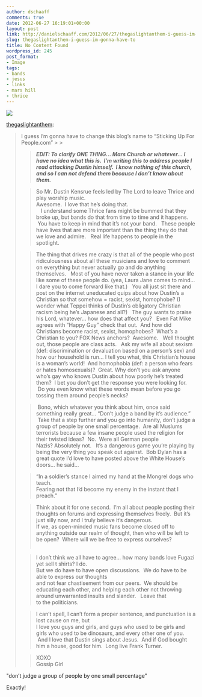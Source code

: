 ```yaml
---
author: dschaaff
comments: true
date: 2012-06-27 16:19:01+00:00
layout: post
link: http://danielschaaff.com/2012/06/27/thegaslightanthem-i-guess-im-gonna-have-to/
slug: thegaslightanthem-i-guess-im-gonna-have-to
title: No Content Found
wordpress_id: 245
post_format:
- Image
tags:
- bands
- jesus
- links
- mars hill
- thrice
---
```


![](https://danielschaaff.files.wordpress.com/2012/06/tumblr_m68s5w5lqx1rsud9uo1_1280.jpg)

[thegaslightanthem](http://thegaslightanthem.tumblr.com/post/25948680179/i-guess-im-gonna-have-to-change-this-blogs-name):





<blockquote>I guess I’m gonna have to change this blog’s name to “Sticking Up For People.com”
> 
> 

> 
> ***EDIT: To clarify ONE THING… Mars Church or whatever… I have no idea what this is.  I’m writing this to address people I read attacking Dustin himself.  I know nothing of this church, and so I can not defend them because I don’t know about them.***
> 
> 


> 
> So Mr. Dustin Kensrue feels led by The Lord to leave Thrice and play worship music.  
Awesome.  I love that he’s doing that.  
   I understand some Thrice fans might be bummed that they broke up, but bands do that from time to time and it happens.  You have to keep in mind that it’s not your band.   These people have lives that are more important than the thing they do that we love and admire.   Real life happens to people in the spotlight.
> 
> 

> 
> The thing that drives me crazy is that all of the people who post ridiculousness about all these musicians and love to comment on everything but never actually go and do anything themselves.   Most of you have never taken a stance in your life like some of these people do. (yea, Laura Jane comes to mind…I dare you to come forward like that.)   You all just sit there and post on the internet uneducated quips about how Dustin’s a Christian so that somehow = racist, sexist, homophobe? (I wonder what Teppei thinks of Dustin’s obligatory Christian racism being he’s Japanese and all?)   The guy wants to praise his Lord, whatever… how does that affect you?   Even Fat Mike agrees with “Happy Guy” check that out.  And how did Christians become racist, sexist, homophobes?  What’s a Christian to you? FOX News anchors?  Awesome.   Well thought out, those people are class acts.   Ask my wife all about sexism (def: discrimination or devaluation based on a person’s sex) and how our household is run… I tell you what, this Christian’s house is a woman’s world!  And homophobia (def: a person who fears or hates homosexuals)?  Great. Why don’t you ask anyone who’s gay who knows Dustin about how poorly he’s treated them?  I bet you don’t get the response you were looking for.    Do you even know what these words mean before you go tossing them around people’s necks?  
> 
> 

> 
>  Bono, which whatever you think about him, once said something really great… “Don’t judge a band by it’s audience.”  Take that a step further and you go into humanity, don’t judge a group of people by one small percentage.  Are all Muslums terrorists because a few insane people used the religion for their twisted ideas?  No.  Were all German people Nazis? Absolutely not.   It’s a dangerous game you’re playing by being the very thing you speak out against.  Bob Dylan has a great quote I’d love to have posted above the White House’s doors… he said…
> 
> 

> 
> “In a soldier’s stance I aimed my hand at the Mongrel dogs who teach.  
Fearing not that I’d become my enemy in the instant that I preach.” 
> 
> 

> 
> Think about it for one second.  I’m all about people posting their thoughts on forums and expressing themselves freely.  But it’s just silly now, and I truly believe it’s dangerous.  
If we, as open-minded music fans become closed off to anything outside our realm of thought, then who will be left to be open?  Where will we be free to express ourselves?   
 
> 
> 

> 
> I don’t think we all have to agree… how many bands love Fugazi yet sell t shirts? I do.  
But we do have to have open discussions.  We do have to be able to express our thoughts  
and not fear chastisement from our peers.  We should be educating each other, and helping each other not throwing around unwarranted insults and slander.   Leave that  
to the politicians.   
> 
> 

> 
> I can’t spell, I can’t form a proper sentence, and punctuation is a lost cause on me, but  
I love you guys and girls, and guys who used to be girls and girls who used to be dinosaurs, and every other one of you.  And I love that Dustin sings about Jesus.  And if God bought him a house, good for him.  Long live Frank Turner.  
> 
> 

> 
> XOXO   
Gossip Girl  
> 
> </blockquote>





"don’t judge a group of people by one small percentage"

Exactly!

